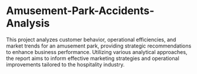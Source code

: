 # Amusement-Park-Accidents-Analysis
This project analyzes customer behavior, operational efficiencies, and market trends for an amusement park, providing strategic recommendations to enhance business performance. Utilizing various analytical approaches, the report aims to inform effective marketing strategies and operational improvements tailored to the hospitality industry.
